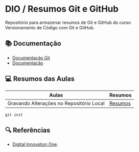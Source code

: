 # DIO / Resumos Git e GitHub

Repositório para armazenar resumos de Git e GitHub do curso Versionamento de Código com Git e GitHub. 

## 📚 Documentação 
- [Documentação Git]()
- [Documentação]()

## 💻 Resumos das Aulas 

| Aulas | Resumos |
|-------|---------|
|Gravando Alterações no Repositório Local| [Resumos]()|

```
git init
```

## 🔍 Referências 
- [Digital Innovation One]().